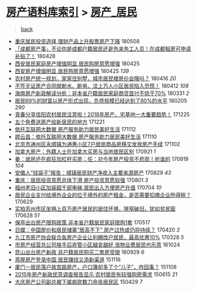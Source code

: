 [房产语料库索引](../../README.md)  > [房产_居民](房产_居民.md)
====
> [back](../README.md)

- [重庆居民投资选择 理财产品上升股票房产下降](http://jkwz.applinzi.com/ittc/7100711050171384839.html#%E9%87%8D%E5%BA%86%E5%B1%85%E6%B0%91%E6%8A%95%E8%B5%84%E9%80%89%E6%8B%A9+%E7%90%86%E8%B4%A2%E4%BA%A7%E5%93%81%E4%B8%8A%E5%8D%87%E8%82%A1%E7%A5%A8%E6%88%BF%E4%BA%A7%E4%B8%8B%E9%99%8D) 180508  
- [「成都房产事」不论你是成都户籍居民还是外来务工人员！在成都租房可申请补贴了！](http://jkwz.applinzi.com/ittc/7096983637969077255.html#%E3%80%8C%E6%88%90%E9%83%BD%E6%88%BF%E4%BA%A7%E4%BA%8B%E3%80%8D%E4%B8%8D%E8%AE%BA%E4%BD%A0%E6%98%AF%E6%88%90%E9%83%BD%E6%88%B7%E7%B1%8D%E5%B1%85%E6%B0%91%E8%BF%98%E6%98%AF%E5%A4%96%E6%9D%A5%E5%8A%A1%E5%B7%A5%E4%BA%BA%E5%91%98%EF%BC%81%E5%9C%A8%E6%88%90%E9%83%BD%E7%A7%9F%E6%88%BF%E5%8F%AF%E7%94%B3%E8%AF%B7%E8%A1%A5%E8%B4%B4%E4%BA%86%EF%BC%81) 180428  
- [西安居民家庭房产增值明显 居民购房意愿增强](http://jkwz.applinzi.com/ittc/7095842636823004177.html#%E8%A5%BF%E5%AE%89%E5%B1%85%E6%B0%91%E5%AE%B6%E5%BA%AD%E6%88%BF%E4%BA%A7%E5%A2%9E%E5%80%BC%E6%98%8E%E6%98%BE+%E5%B1%85%E6%B0%91%E8%B4%AD%E6%88%BF%E6%84%8F%E6%84%BF%E5%A2%9E%E5%BC%BA) 180425  
- [西安房产增值明显 居民购房意愿增强](http://jkwz.applinzi.com/ittc/7095734615635657744.html#%E8%A5%BF%E5%AE%89%E6%88%BF%E4%BA%A7%E5%A2%9E%E5%80%BC%E6%98%8E%E6%98%BE+%E5%B1%85%E6%B0%91%E8%B4%AD%E6%88%BF%E6%84%8F%E6%84%BF%E5%A2%9E%E5%BC%BA) 180425 *139* 
- [农村房产统一规划，家家住别墅，城市居民楼房价会降吗？](http://jkwz.applinzi.com/ittc/7092651106863940618.html#%E5%86%9C%E6%9D%91%E6%88%BF%E4%BA%A7%E7%BB%9F%E4%B8%80%E8%A7%84%E5%88%92%EF%BC%8C%E5%AE%B6%E5%AE%B6%E4%BD%8F%E5%88%AB%E5%A2%85%EF%BC%8C%E5%9F%8E%E5%B8%82%E5%B1%85%E6%B0%91%E6%A5%BC%E6%88%BF%E4%BB%B7%E4%BC%9A%E9%99%8D%E5%90%97%EF%BC%9F) 180416 *20* 
- [不签无证房产合同就断水、断电，汶上万人小区居民陷入恐慌！](http://jkwz.applinzi.com/ittc/7091207111776404491.html#%E4%B8%8D%E7%AD%BE%E6%97%A0%E8%AF%81%E6%88%BF%E4%BA%A7%E5%90%88%E5%90%8C%E5%B0%B1%E6%96%AD%E6%B0%B4%E3%80%81%E6%96%AD%E7%94%B5%EF%BC%8C%E6%B1%B6%E4%B8%8A%E4%B8%87%E4%BA%BA%E5%B0%8F%E5%8C%BA%E5%B1%85%E6%B0%91%E9%99%B7%E5%85%A5%E6%81%90%E6%85%8C%EF%BC%81) 180412 *108* 
- [海南房产新政解读分析：非本省户籍居民家庭商贷首付不低于70%](http://jkwz.applinzi.com/ittc/7086678752149111815.html#%E6%B5%B7%E5%8D%97%E6%88%BF%E4%BA%A7%E6%96%B0%E6%94%BF%E8%A7%A3%E8%AF%BB%E5%88%86%E6%9E%90%EF%BC%9A%E9%9D%9E%E6%9C%AC%E7%9C%81%E6%88%B7%E7%B1%8D%E5%B1%85%E6%B0%91%E5%AE%B6%E5%BA%AD%E5%95%86%E8%B4%B7%E9%A6%96%E4%BB%98%E4%B8%8D%E4%BD%8E%E4%BA%8E70%25) 180331 *2* 
- [居民69%的财富以房产形式出现，负债规模已经达到了80%的水平](http://jkwz.applinzi.com/ittc/7066259152349692938.html#%E5%B1%85%E6%B0%9169%25%E7%9A%84%E8%B4%A2%E5%AF%8C%E4%BB%A5%E6%88%BF%E4%BA%A7%E5%BD%A2%E5%BC%8F%E5%87%BA%E7%8E%B0%EF%BC%8C%E8%B4%9F%E5%80%BA%E8%A7%84%E6%A8%A1%E5%B7%B2%E7%BB%8F%E8%BE%BE%E5%88%B0%E4%BA%8680%25%E7%9A%84%E6%B0%B4%E5%B9%B3) 180205 *290* 
- [青春分享信阳农村居民注意啦！2018年房产、宅基地一大重要趋势！](http://jkwz.applinzi.com/ittc/7051114455809655825.html#%E9%9D%92%E6%98%A5%E5%88%86%E4%BA%AB%E4%BF%A1%E9%98%B3%E5%86%9C%E6%9D%91%E5%B1%85%E6%B0%91%E6%B3%A8%E6%84%8F%E5%95%A6%EF%BC%812018%E5%B9%B4%E6%88%BF%E4%BA%A7%E3%80%81%E5%AE%85%E5%9F%BA%E5%9C%B0%E4%B8%80%E5%A4%A7%E9%87%8D%E8%A6%81%E8%B6%8B%E5%8A%BF%EF%BC%81) 171225  
- [五个免费送房产给新居民的地方](http://jkwz.applinzi.com/ittc/7049563424256689169.html#%E4%BA%94%E4%B8%AA%E5%85%8D%E8%B4%B9%E9%80%81%E6%88%BF%E4%BA%A7%E7%BB%99%E6%96%B0%E5%B1%85%E6%B0%91%E7%9A%84%E5%9C%B0%E6%96%B9) 171221  
- [依托互联网大数据 房产服务助力居民美好生活](http://jkwz.applinzi.com/ittc/7034961853904585745.html#%E4%BE%9D%E6%89%98%E4%BA%92%E8%81%94%E7%BD%91%E5%A4%A7%E6%95%B0%E6%8D%AE+%E6%88%BF%E4%BA%A7%E6%9C%8D%E5%8A%A1%E5%8A%A9%E5%8A%9B%E5%B1%85%E6%B0%91%E7%BE%8E%E5%A5%BD%E7%94%9F%E6%B4%BB) 171112  
- [顾云昌：依托互联网大数据 房产服务助力居民美好生活](http://jkwz.applinzi.com/ittc/7034439340862735377.html#%E9%A1%BE%E4%BA%91%E6%98%8C%EF%BC%9A%E4%BE%9D%E6%89%98%E4%BA%92%E8%81%94%E7%BD%91%E5%A4%A7%E6%95%B0%E6%8D%AE+%E6%88%BF%E4%BA%A7%E6%9C%8D%E5%8A%A1%E5%8A%A9%E5%8A%9B%E5%B1%85%E6%B0%91%E7%BE%8E%E5%A5%BD%E7%94%9F%E6%B4%BB) 171110  
- [北京市通州区永顺镇为通惠小区7户居民商品房移交发放房产手续](http://jkwz.applinzi.com/ittc/7031314506578396177.html#%E5%8C%97%E4%BA%AC%E5%B8%82%E9%80%9A%E5%B7%9E%E5%8C%BA%E6%B0%B8%E9%A1%BA%E9%95%87%E4%B8%BA%E9%80%9A%E6%83%A0%E5%B0%8F%E5%8C%BA7%E6%88%B7%E5%B1%85%E6%B0%91%E5%95%86%E5%93%81%E6%88%BF%E7%A7%BB%E4%BA%A4%E5%8F%91%E6%94%BE%E6%88%BF%E4%BA%A7%E6%89%8B%E7%BB%AD) 171102  
- [加拿大房产：外籍人士在加拿大买房与当地居民区别](http://jkwz.applinzi.com/ittc/7015717159882458128.html#%E5%8A%A0%E6%8B%BF%E5%A4%A7%E6%88%BF%E4%BA%A7%EF%BC%9A%E5%A4%96%E7%B1%8D%E4%BA%BA%E5%A3%AB%E5%9C%A8%E5%8A%A0%E6%8B%BF%E5%A4%A7%E4%B9%B0%E6%88%BF%E4%B8%8E%E5%BD%93%E5%9C%B0%E5%B1%85%E6%B0%91%E5%8C%BA%E5%88%AB) 170921 *1* 
- [姜：居民还在疯狂加杠杆买房；任：对今年房产投资不悲观！听谁的](http://jkwz.applinzi.com/ittc/7015058012438529040.html#%E5%A7%9C%EF%BC%9A%E5%B1%85%E6%B0%91%E8%BF%98%E5%9C%A8%E7%96%AF%E7%8B%82%E5%8A%A0%E6%9D%A0%E6%9D%86%E4%B9%B0%E6%88%BF%EF%BC%9B%E4%BB%BB%EF%BC%9A%E5%AF%B9%E4%BB%8A%E5%B9%B4%E6%88%BF%E4%BA%A7%E6%8A%95%E8%B5%84%E4%B8%8D%E6%82%B2%E8%A7%82%EF%BC%81%E5%90%AC%E8%B0%81%E7%9A%84) 170919 *104* 
- [安徽人“钱袋子”报告：城镇居民财产净收入主要来源房产](http://jkwz.applinzi.com/ittc/7007121681901159440.html#%E5%AE%89%E5%BE%BD%E4%BA%BA%E2%80%9C%E9%92%B1%E8%A2%8B%E5%AD%90%E2%80%9D%E6%8A%A5%E5%91%8A%EF%BC%9A%E5%9F%8E%E9%95%87%E5%B1%85%E6%B0%91%E8%B4%A2%E4%BA%A7%E5%87%80%E6%94%B6%E5%85%A5%E4%B8%BB%E8%A6%81%E6%9D%A5%E6%BA%90%E6%88%BF%E4%BA%A7) 170829 *43* 
- [重庆：居民投资意愿总体下滑 房产投资意愿较强](http://jkwz.applinzi.com/ittc/6996818938389070865.html#%E9%87%8D%E5%BA%86%EF%BC%9A%E5%B1%85%E6%B0%91%E6%8A%95%E8%B5%84%E6%84%8F%E6%84%BF%E6%80%BB%E4%BD%93%E4%B8%8B%E6%BB%91+%E6%88%BF%E4%BA%A7%E6%8A%95%E8%B5%84%E6%84%8F%E6%84%BF%E8%BE%83%E5%BC%BA) 170801 *3* 
- [福州老旧小区加装超千部电梯 居民出入方便房产升值](http://jkwz.applinzi.com/ittc/6986385379920708613.html#%E7%A6%8F%E5%B7%9E%E8%80%81%E6%97%A7%E5%B0%8F%E5%8C%BA%E5%8A%A0%E8%A3%85%E8%B6%85%E5%8D%83%E9%83%A8%E7%94%B5%E6%A2%AF+%E5%B1%85%E6%B0%91%E5%87%BA%E5%85%A5%E6%96%B9%E4%BE%BF%E6%88%BF%E4%BA%A7%E5%8D%87%E5%80%BC) 170704 *10* 
- [居民企业支付给境外企业的位于境外的房产租金，是否需要扣缴企业所得税？](http://jkwz.applinzi.com/ittc/6984546019705357317.html#%E5%B1%85%E6%B0%91%E4%BC%81%E4%B8%9A%E6%94%AF%E4%BB%98%E7%BB%99%E5%A2%83%E5%A4%96%E4%BC%81%E4%B8%9A%E7%9A%84%E4%BD%8D%E4%BA%8E%E5%A2%83%E5%A4%96%E7%9A%84%E6%88%BF%E4%BA%A7%E7%A7%9F%E9%87%91%EF%BC%8C%E6%98%AF%E5%90%A6%E9%9C%80%E8%A6%81%E6%89%A3%E7%BC%B4%E4%BC%81%E4%B8%9A%E6%89%80%E5%BE%97%E7%A8%8E%EF%BC%9F) 170629  
- [实拍苏州市区坐拥上百万房产居民的居住环境，狭窄破旧，犹如贫民窟](http://jkwz.applinzi.com/ittc/6984225426174903300.html#%E5%AE%9E%E6%8B%8D%E8%8B%8F%E5%B7%9E%E5%B8%82%E5%8C%BA%E5%9D%90%E6%8B%A5%E4%B8%8A%E7%99%BE%E4%B8%87%E6%88%BF%E4%BA%A7%E5%B1%85%E6%B0%91%E7%9A%84%E5%B1%85%E4%BD%8F%E7%8E%AF%E5%A2%83%EF%BC%8C%E7%8B%AD%E7%AA%84%E7%A0%B4%E6%97%A7%EF%BC%8C%E7%8A%B9%E5%A6%82%E8%B4%AB%E6%B0%91%E7%AA%9F) 170628 *51* 
- [保亭出台房产限购政策 非本省户籍居民家庭限购1套](http://jkwz.applinzi.com/ittc/6968598391989732356.html#%E4%BF%9D%E4%BA%AD%E5%87%BA%E5%8F%B0%E6%88%BF%E4%BA%A7%E9%99%90%E8%B4%AD%E6%94%BF%E7%AD%96+%E9%9D%9E%E6%9C%AC%E7%9C%81%E6%88%B7%E7%B1%8D%E5%B1%85%E6%B0%91%E5%AE%B6%E5%BA%AD%E9%99%90%E8%B4%AD1%E5%A5%97) 170517  
- [日媒：中国房价和居民储蓄“居高不下” 房产过热或仍将持续？](http://jkwz.applinzi.com/ittc/6958571760243966981.html#%E6%97%A5%E5%AA%92%EF%BC%9A%E4%B8%AD%E5%9B%BD%E6%88%BF%E4%BB%B7%E5%92%8C%E5%B1%85%E6%B0%91%E5%82%A8%E8%93%84%E2%80%9C%E5%B1%85%E9%AB%98%E4%B8%8D%E4%B8%8B%E2%80%9D+%E6%88%BF%E4%BA%A7%E8%BF%87%E7%83%AD%E6%88%96%E4%BB%8D%E5%B0%86%E6%8C%81%E7%BB%AD%EF%BC%9F) 170420 *3* 
- [九江市房产协会联合各房产企业让利棚改户居民，最高优惠10%](http://jkwz.applinzi.com/ittc/6950138608903259140.html#%E4%B9%9D%E6%B1%9F%E5%B8%82%E6%88%BF%E4%BA%A7%E5%8D%8F%E4%BC%9A%E8%81%94%E5%90%88%E5%90%84%E6%88%BF%E4%BA%A7%E4%BC%81%E4%B8%9A%E8%AE%A9%E5%88%A9%E6%A3%9A%E6%94%B9%E6%88%B7%E5%B1%85%E6%B0%91%EF%BC%8C%E6%9C%80%E9%AB%98%E4%BC%98%E6%83%A010%25) 170328 *5* 
- [市房产经营总公司接手后弃管小区越变越好 涨物业费居民也乐意](http://jkwz.applinzi.com/ittc/6892551663943943172.html#%E5%B8%82%E6%88%BF%E4%BA%A7%E7%BB%8F%E8%90%A5%E6%80%BB%E5%85%AC%E5%8F%B8%E6%8E%A5%E6%89%8B%E5%90%8E%E5%BC%83%E7%AE%A1%E5%B0%8F%E5%8C%BA%E8%B6%8A%E5%8F%98%E8%B6%8A%E5%A5%BD+%E6%B6%A8%E7%89%A9%E4%B8%9A%E8%B4%B9%E5%B1%85%E6%B0%91%E4%B9%9F%E4%B9%90%E6%84%8F) 161024  
- [昆山出台房产新政 非户籍居民购买二套房受限](http://jkwz.applinzi.com/ittc/6883221765169349636.html#%E6%98%86%E5%B1%B1%E5%87%BA%E5%8F%B0%E6%88%BF%E4%BA%A7%E6%96%B0%E6%94%BF+%E9%9D%9E%E6%88%B7%E7%B1%8D%E5%B1%85%E6%B0%91%E8%B4%AD%E4%B9%B0%E4%BA%8C%E5%A5%97%E6%88%BF%E5%8F%97%E9%99%90) 160929 *6* 
- [燕屋房产登录中国 居民赚钱又添新渠道](http://jkwz.applinzi.com/ittc/6765392758412149765.html#%E7%87%95%E5%B1%8B%E6%88%BF%E4%BA%A7%E7%99%BB%E5%BD%95%E4%B8%AD%E5%9B%BD+%E5%B1%85%E6%B0%91%E8%B5%9A%E9%92%B1%E5%8F%88%E6%B7%BB%E6%96%B0%E6%B8%A0%E9%81%93) 151116  
- [厦门一居民落户故宫路房产，户口簿却多了个“儿子”，咋回事？](http://jkwz.applinzi.com/ittc/6762244769841677316.html#%E5%8E%A6%E9%97%A8%E4%B8%80%E5%B1%85%E6%B0%91%E8%90%BD%E6%88%B7%E6%95%85%E5%AE%AB%E8%B7%AF%E6%88%BF%E4%BA%A7%EF%BC%8C%E6%88%B7%E5%8F%A3%E7%B0%BF%E5%8D%B4%E5%A4%9A%E4%BA%86%E4%B8%AA%E2%80%9C%E5%84%BF%E5%AD%90%E2%80%9D%EF%BC%8C%E5%92%8B%E5%9B%9E%E4%BA%8B%EF%BC%9F) 151108  
- [2015年房产新政民意调查报告显示 农村居民有较强购房需求](http://jkwz.applinzi.com/ittc/547650611424802831.html#2015%E5%B9%B4%E6%88%BF%E4%BA%A7%E6%96%B0%E6%94%BF%E6%B0%91%E6%84%8F%E8%B0%83%E6%9F%A5%E6%8A%A5%E5%91%8A%E6%98%BE%E7%A4%BA+%E5%86%9C%E6%9D%91%E5%B1%85%E6%B0%91%E6%9C%89%E8%BE%83%E5%BC%BA%E8%B4%AD%E6%88%BF%E9%9C%80%E6%B1%82) 150615 *21* 
- [大庆房产公司副总被下属疯砍数刀命丧居民区](http://jkwz.applinzi.com/ittc/547650611407685674.html#%E5%A4%A7%E5%BA%86%E6%88%BF%E4%BA%A7%E5%85%AC%E5%8F%B8%E5%89%AF%E6%80%BB%E8%A2%AB%E4%B8%8B%E5%B1%9E%E7%96%AF%E7%A0%8D%E6%95%B0%E5%88%80%E5%91%BD%E4%B8%A7%E5%B1%85%E6%B0%91%E5%8C%BA) 150429 *7* 
